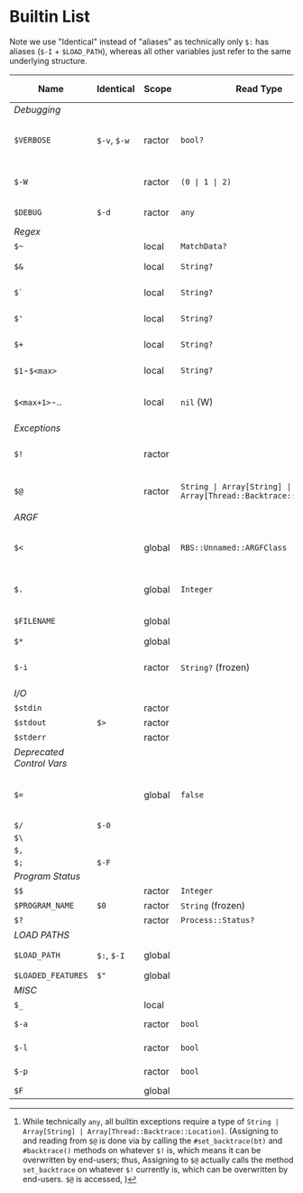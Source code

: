 # Builtin List

Note we use "Identical" instead of "aliases" as technically only `$:` has aliases (`$-I` + `$LOAD_PATH`), whereas all other variables just refer to the same underlying structure.
<!--
| Name               |  Identical    | Valid RBS types | Initial Value | Notes | TODO? |
|--------------------|---------------|-----------------|-------|---|
| `$VERBOSE`         |  `$-v`, `$-w` | `bool?`         | false (unless `-v`/`-w`/`-W` arg supplied) | Can be assigned any value, but uses truthiness | |
| `$-W`              |               | `(0 \| 1 \| 2)`   | 1 (unless `-v`/`-w`/`-W` supplied)         | Returns `2`, `1`, `0` for `$-v` value of `true`/`false`/`nil`, respectively | |
| `$DEBUG`           |  `$-d`        | `any`           | false (unless `-d` supplied) | Can be assigned any value | |
| `$=`               |               | `false`         | `false` | used to be used for case-insensitive string + regex comparsions, now always `false`. | |
| `$_`               |               | `any`           | `nil` | "faux-global" (same scope as local variable) | |
| `$~`               |               | `MatchData?`    | `nil` | "faux-global"; same as `Regexp.last_match` | |
| ``$` ``            |               | `String?`       | `nil` | "faux-global"; same as `$~.pre_match` | |
| `$'`               |               | `String?`       | `nil` | "faux-global"; same as `$~.post_match` | |
| `$+`               |               | `String?`       | `nil` | "faux-global"; same as `$~[-1]` | |
| `$&`               |               | `String?`       | `nil` | "faux-global"; same as `$~[0]` | |
| `$<digit>`         |               | `String?`       | `nil` | "faux-global"; same as `$[<digit>]` | |
| `$LOAD_PATH`       |  `$:`, `$-I`  |                 |       |  | `$LOAD_PATH` amd `$-I` are actual aliases of `$:` |
| `$LOADED_FEATURES` |  `$"`         |                 |       |  | + |
| `$stdin`           |               |                 |       |  | + |
| `$stdout`          |  `$>`         |                 |       |  | + |
| `$stderr`          |               |                 |       |  | + |
| `$<`               |               |                 |       |  | + |
| `$!`               |               |                 |       |  | + |
| `$@`               |               |                 |       |  | + |
| `$.`               |               |                 |       |  | + |
| `$FILENAME`        |               |                 |       |  | + |
| `$*`               |               |                 |       |  | + |
| `$-a`              |               |                 |       |  | + |
| `$-l`              |               |                 |       |  | + |
| `$-p`              |               |                 |       |  | + |
| `$$`               |               |                 |       |  | + |
| `$-i`              |               |                 |       |  | + |
| `$PROGRAM_NAME`    |  `$0`         |                 |       |  | + |
| `$?`               |               |                 |       |  | + |

 -->


| Name               | Identical    | Scope  | Read Type          | Write Type      | Initial Value                                 | Notes |
|--------------------|--------------|--------|--------------------|-----------------|-----------------------------------------------|-------|
| *Debugging* |
| `$VERBOSE`         | `$-v`, `$-w` | ractor | `bool?`            | `any`           |  `false` (unless `-v`/`-w`/`-W` arg supplied) | Can be assigned any value, but uses truthiness |
| `$-W`              |              | ractor | `(0 \| 1 \| 2)`    | read-only       |  `1` (unless `-v`/`-w`/`-W` supplied)         | Returns `2`, `1`, `0` for `$-v` value of `true`/`false`/`nil`, respectively |
| `$DEBUG`           | `$-d`        | ractor | `any`              | `any`           |  `false` (unless `-d`)                        | |
| *Regex* |
| `$~`               |              | local  | `MatchData?`       | `MatchData?`    |  `nil`                                        | Same as `Regexp.last_match` |
| `$&`               |              | local  | `String?`          | (compiler error)       |  `nil`                                        | Same as `$~[0]` |
| ``$` ``            |              | local  | `String?`          | (compiler error)       |  `nil`                                        | Same as `$~.pre_match` |
| `$'`               |              | local  | `String?`          | (compiler error)       |  `nil`                                        | Same as `$~.post_match` |
| `$+`               |              | local  | `String?`          | (compiler error)       |  `nil`                                        | Same as `$~[-1]` |
| `$1`-`$<max>`      |              | local  | `String?`          | (compiler error)       |  `nil`                                        | Same as `$~[N]` |
| `$<max+1>`-..      |              | local  | `nil` (W)          | (compiler error)       |  `nil`                                        | (max size is arch-dependent, usually `1073741823` though) |
| *Exceptions* |
| `$!`               |              | ractor |                    | read-only       |                                               | Will only ever be non-nil within a rescue block, or `at_exit`/`END{}` |
| `$@`               |              | ractor | `String \| Array[String] \| Array[Thread::Backtrace::Location]` | `any`[^1]       |                                             |  Will only ever be non-nil within a rescue block, or `at_exit`/`END{}` |
| *ARGF* |
| `$<`               |              | global | `RBS::Unnamed::ARGFClass` | read-only| `ARGF`                                        | Identical to `ARGF` (Also, only usage of C `rb_define_readonly_variable` lol) |
| `$.`               |              | global | `Integer`          | `int`           | `0`                                           | (TODO: check to see if there are situations where starting value of `0` can change)      |
| `$FILENAME`        |              | global |                    | read-only       |                                               | Same as `ARGF.filename`/`ARGF.path`.      |
| `$*`               |              | global |                    | read-only       |                                               |       |
| `$-i`              |              | ractor | `String?` (frozen) | `str \| false?` |  `nil` (unless `-i`)                          | ractor-local, unlike other ARGV ones? bug?; must be c-string result if `str`       |
| *I/O* |
| `$stdin`           |              | ractor |                    |                 |                                               |       |
| `$stdout`          | `$>`         | ractor |                    |                 |                                               |       |
| `$stderr`          |              | ractor |                    |                 |                                               |       |
| *Deprecated Control Vars* |
| `$=`               |              | global | `false`            | `any` (W)       |  `false`                                      | used to be used for case-insensitive string + regex comparsions, now always `false`. |
| `$/`               | `$-0`        |        |                    |                 |                                               |       |
| `$\`               |              |        |                    |                 |                                               |       |
| `$,`               |              |        |                    |                 |                                               |       |
| `$;`               | `$-F`        |        |                    |                 |                                               |       |
| *Program Status* |
| `$$`               |              | ractor | `Integer`          | read-only       |  varies                                       |       |
| `$PROGRAM_NAME`    | `$0`         | ractor | `String` (frozen)  | `string`        |  varies                                       |       |
| `$?`               |              | ractor | `Process::Status?` | read-only       |  `nil`                                        |       |
| *LOAD PATHS* |
| `$LOAD_PATH`       | `$:`, `$-I`  | global |                    | read-only       |                                               | `$LOAD_PATH` amd `$-I` are actual aliases of `$:` |
| `$LOADED_FEATURES` | `$"`         | global |                    | read-only       |                                               |       |
| *MISC* |
| `$_`               |              | local  |                    |                 |                                               |       | <!--  `any`           | `nil` | "faux-global" (same scope as local variable) | | -->
| `$-a`              |              | ractor | `bool`             | read-only       |  `false` (unless `-a`)                        |       |
| `$-l`              |              | ractor | `bool`             | read-only       |  `false` (unless `-l`)                        |       |
| `$-p`              |              | ractor | `bool`             | read-only       |  `false` (unless `-p`)                        |       |
| `$F`               |              | global |                    |                 |  (undefined)                                  | Only assigned with `-a` |

[^1]: While technically `any`, all builtin exceptions require a type of `String | Array[String] | Array[Thread::Backtrace::Location]`. (Assigning to and reading from `$@`
is done via by calling the `#set_backtrace(bt)` and `#backtrace()` methods on whatever `$!` is, which means it can be overwritten by end-users; thus,
Assigning to `$@`
actually calls the method `set_backtrace` on whatever `$!` currently is, which can be overwritten by end-users.  `$@` is accessed, )


